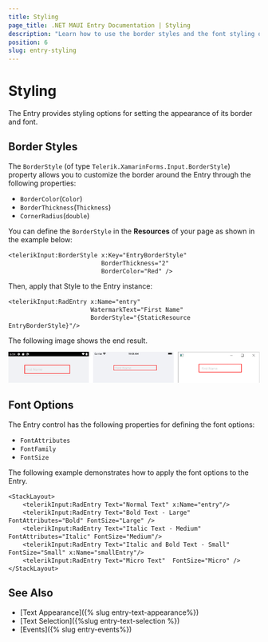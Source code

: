 ```yaml
---
title: Styling
page_title: .NET MAUI Entry Documentation | Styling
description: "Learn how to use the border styles and the font styling options of the Telerik UI for .NET MAUI Entry control."
position: 6
slug: entry-styling
---
```


# Styling

The Entry provides styling options for setting the appearance of its border and font.

## Border Styles

The `BorderStyle` (of type `Telerik.XamarinForms.Input.BorderStyle`) property allows you to customize the border around the Entry through the following properties:

* `BorderColor`(`Color`)
* `BorderThickness`(`Thickness`)
* `CornerRadius`(`double`)

You can define the `BorderStyle` in the **Resources** of your page as shown in the example below:

```XAML
<telerikInput:BorderStyle x:Key="EntryBorderStyle"
						  BorderThickness="2"
						  BorderColor="Red" />
```

Then, apply that Style to the Entry instance:

```XAML
<telerikInput:RadEntry x:Name="entry"
					   WatermarkText="First Name"
					   BorderStyle="{StaticResource EntryBorderStyle}"/>
```


The following image shows the end result.

![Entry BorderStyle](images/entry_borderstyle.png)

## Font Options

The Entry control has the following properties for defining the font options:

* `FontAttributes`
* `FontFamily`
* `FontSize`

The following example demonstrates how to apply the font options to the Entry.

```XAML
<StackLayout>
    <telerikInput:RadEntry Text="Normal Text" x:Name="entry"/>
    <telerikInput:RadEntry Text="Bold Text - Large" FontAttributes="Bold" FontSize="Large" />
    <telerikInput:RadEntry Text="Italic Text - Medium" FontAttributes="Italic" FontSize="Medium"/>
    <telerikInput:RadEntry Text="Italic and Bold Text - Small"  FontSize="Small" x:Name="smallEntry"/>
    <telerikInput:RadEntry Text="Micro Text"  FontSize="Micro" />
</StackLayout>
```

## See Also

- [Text Appearance]({% slug entry-text-appearance%})
- [Text Selection]({%slug entry-text-selection %})
- [Events]({% slug entry-events%})

